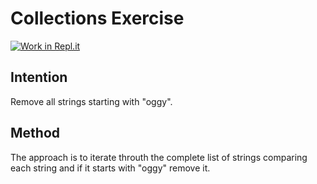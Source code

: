 # Collections Exercise

[![Work in Repl.it](https://classroom.github.com/assets/work-in-replit-14baed9a392b3a25080506f3b7b6d57f295ec2978f6f33ec97e36a161684cbe9.svg)](https://classroom.github.com/online_ide?assignment_repo_id=2970288&assignment_repo_type=AssignmentRepo)

## Intention

Remove all strings starting with "oggy".

## Method

The approach is to iterate throuth the complete list of strings comparing each string
and if it starts with "oggy" remove it.
